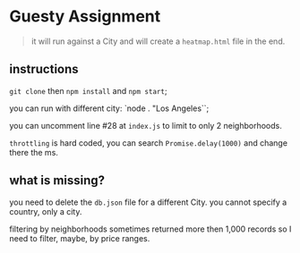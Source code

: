 Guesty Assignment
===

> it will run against a City and will create a `heatmap.html` file in the end.

## instructions

`git clone` then `npm install` and `npm start`;

you can run with different city: `node . "Los Angeles``;

you can uncomment line #28 at `index.js` to limit to only 2 neighborhoods.

`throttling` is hard coded, you can search `Promise.delay(1000)` and change there the ms.

## what is missing?

you need to delete the `db.json` file for a different City.
you cannot specify a country, only a city.

filtering by neighborhoods sometimes returned more then 1,000 records so I need to filter, maybe, by price ranges.





